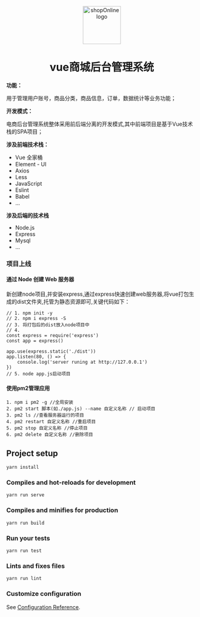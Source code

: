<p align='center'><a href="http://pigxw.top/shop-online/dist/#/login" target="_blank" rel="noopener noreferrer"><img width="100" src="https://i.loli.net/2020/04/15/jpuF4U1Y9RrMBdZ.png" alt="shopOnline logo"></a></p>
<h1 align="center">vue商城后台管理系统</h1>

**功能：**

用于管理用户账号，商品分类，商品信息，订单，数据统计等业务功能；

**开发模式：**


电商后台管理系统整体采用前后端分离的开发模式,其中前端项目是基于Vue技术栈的SPA项目；

**涉及前端技术栈：**

* Vue 全家桶
* Element - UI
* Axios
* Less
* JavaScript
* Eslint
* Babel
* ...
  
**涉及后端的技术栈**

* Node.js
* Express
* Mysql
* ...

### 项目上线

#### 通过 Node 创建 Web 服务器
新创建node项目,并安装express,通过express快速创建web服务器,将vue打包生成的dist文件夹,托管为静态资源即可,关键代码如下： 

```
// 1. npm init -y
// 2. npm i express -S
// 3. 将打包后的dist放入node项目中
// 4. 
const express = require('express')
const app = express()

app.use(express.static('./dist'))
app.listen(80, () => {
    console.log('server runing at http://127.0.0.1')
})
// 5. node app.js启动项目
```

#### 使用pm2管理应用

```
1. npm i pm2 -g //全局安装
2. pm2 start 脚本(如./app.js) --name 自定义名称 // 启动项目
3. pm2 ls //查看服务器运行的项目
4. pm2 restart 自定义名称 //重启项目
5. pm2 stop 自定义名称 //停止项目
6. pm2 delete 自定义名称 //删除项目
```

## Project setup
```
yarn install
```

### Compiles and hot-reloads for development
```
yarn run serve
```

### Compiles and minifies for production
```
yarn run build
```

### Run your tests
```
yarn run test
```

### Lints and fixes files
```
yarn run lint
```

### Customize configuration
See [Configuration Reference](https://cli.vuejs.org/config/).
